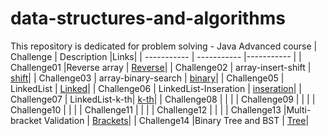 # data-structures-and-algorithms

This repository is dedicated for problem solving - Java Advanced course
| Challenge | Description |Links|
| ----------- | ----------- |----------- |
| Challenge01 |Reverse array  | [Reverse](https://github.com/rawziNael/data-structures-and-algorithms/tree/main/array-reverse)|
| Challenge02 | array-insert-shift | [shift](https://github.com/rawziNael/data-structures-and-algorithms/tree/main/array-insert-shift)|
| Challenge03 | array-binary-search | [binary](https://github.com/rawziNael/data-structures-and-algorithms/tree/main/array-binary-search)|
| Challenge05 | LinkedList | [Linked](https://github.com/rawziNael/data-structures-and-algorithms/tree/main/linked-list)|
| Challenge06 | LinkedList-Inseration | [inseration](https://github.com/rawziNael/data-structures-and-algorithms/tree/linked-list-insertions/linked-list/app)|
| Challenge07 | LinkedList-k-th| [k-th](https://github.com/rawziNael/data-structures-and-algorithms/tree/linked-list-kth/linked-list/app/src)|
| Challenge08 | | |
| Challenge09 | | |
| Challenge10 | | |
| Challenge11 | | |
| Challenge12 | | |
| Challenge13 |Multi-bracket Validation | [Brackets](https://github.com/rawziNael/data-structures-and-algorithms/blob/main/stack_queue/Multi-bracket%20Validation.md)|
| Challenge14 |Binary Tree and BST | [Tree](https://github.com/rawziNael/data-structures-and-algorithms/blob/main/stack_queue/Multi-bracket%20Validation.md)|

